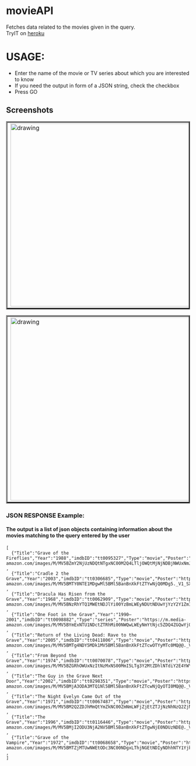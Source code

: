 # movieAPI
Fetches data related to the movies given in the query.  
TryIT on [heroku](https://movies-api-te.herokuapp.com/)


# USAGE:
* Enter the name of the movie or TV series about which you are interested to know
* If you need the output in form of a JSON string, check the checkbox
* Press GO




## Screenshots
<table border="3px">
  <tr>
    <td>
      <img src="https://user-images.githubusercontent.com/59741135/96269367-e9d75f00-0fe7-11eb-9b7d-629976c1add4.png" alt="drawing" height="500" width="900"/>
    </td>
  </tr>
  </table>
  <table border="3px">
  <tr>
    <td>
      <img src="https://user-images.githubusercontent.com/59741135/96269386-ecd24f80-0fe7-11eb-8b3d-dbe019f647aa.png" alt="drawing" height="500" width="900"/>
    </td>
  </tr>
  </table>
  




### JSON RESPONSE Example:
#### The output is a list of json objects containing information about the movies matching to the query entered by the user
```
[ 
  {"Title":"Grave of the Fireflies","Year":"1988","imdbID":"tt0095327","Type":"movie","Poster":"https://m.media-amazon.com/images/M/MV5BZmY2NjUzNDQtNTgxNC00M2Q4LTljOWQtMjNjNDBjNWUxNmJlXkEyXkFqcGdeQXVyNTA4NzY1MzY@._V1_SX300.jpg"} , 
  {"Title":"Cradle 2 the Grave","Year":"2003","imdbID":"tt0306685","Type":"movie","Poster":"https://m.media-amazon.com/images/M/MV5BMTY0NTE1MDgwMl5BMl5BanBnXkFtZTYwNjQ0MDg5._V1_SX300.jpg"} , 
  {"Title":"Dracula Has Risen from the Grave","Year":"1968","imdbID":"tt0062909","Type":"movie","Poster":"https://m.media-amazon.com/images/M/MV5BNzRhYTQ1MWEtNDJlYi00YzBmLWEyNDUtNDUwYjYzY2Y1ZmI1XkEyXkFqcGdeQXVyNjUwNzk3NDc@._V1_SX300.jpg"} , 
  {"Title":"One Foot in the Grave","Year":"1990–2001","imdbID":"tt0098882","Type":"series","Poster":"https://m.media- amazon.com/images/M/MV5BYmExNTU1NDctZTRhMi00NWQwLWEyNmYtNjc5ZDQ4ZGQwYjQxXkEyXkFqcGdeQXVyODY0NzcxNw@@._V1_SX300.jpg"} , 
  {"Title":"Return of the Living Dead: Rave to the Grave","Year":"2005","imdbID":"tt0411806","Type":"movie","Poster":"https://m.media-amazon.com/images/M/MV5BMTg4NDY5MDk1MV5BMl5BanBnXkFtZTcwOTYyMTc0MQ@@._V1_SX300.jpg"} , 
  {"Title":"From Beyond the Grave","Year":"1974","imdbID":"tt0070078","Type":"movie","Poster":"https://m.media-amazon.com/images/M/MV5BZGRhOWUxNzItNzMxNS00MmI5LTg3Y2MtZDhlNTdiY2E4YWYzXkEyXkFqcGdeQXVyMjUzOTY1NTc@._V1_SX300.jpg"} , 
  {"Title":"The Guy in the Grave Next Door","Year":"2002","imdbID":"tt0298351","Type":"movie","Poster":"https://m.media-amazon.com/images/M/MV5BMjA3ODA3MTQ1Nl5BMl5BanBnXkFtZTcwNjQyOTI0MQ@@._V1_SX300.jpg"} , 
  {"Title":"The Night Evelyn Came Out of the Grave","Year":"1971","imdbID":"tt0067487","Type":"movie","Poster":"https://m.media-amazon.com/images/M/MV5BM2Q2ZDJhMmQtYmZkNC00ZmNmLWFjZjEtZTJjNzNhNzQ2ZjNmXkEyXkFqcGdeQXVyMjA0MzYwMDY@._V1_SX300.jpg"} , 
  {"Title":"The Grave","Year":"1996","imdbID":"tt0116446","Type":"movie","Poster":"https://m.media-amazon.com/images/M/MV5BMjI2ODU3NjA2NV5BMl5BanBnXkFtZTgwNjE0NDUzNDE@._V1_SX300.jpg"} , 
  {"Title":"Grave of the Vampire","Year":"1972","imdbID":"tt0068658","Type":"movie","Poster":"https://m.media-amazon.com/images/M/MV5BMTZjMTUwNWEtODc3NC00NDgxLThjNGEtNDIyNDhhNTY1YjkzXkEyXkFqcGdeQXVyMTQ2MjQyNDc@._V1_SX300.jpg"} , 
]
```

    

